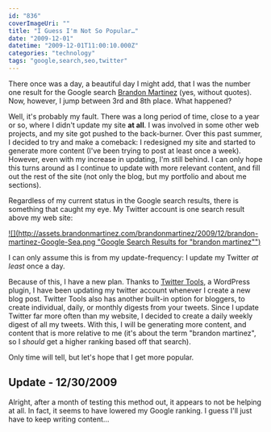 ```yaml
---
id: "836"
coverImageUri: ""
title: "I Guess I'm Not So Popular…"
date: "2009-12-01"
datetime: "2009-12-01T11:00:10.000Z"
categories: "technology"
tags: "google,search,seo,twitter"
---
```


There once was a day, a beautiful day I might add, that I was the number one result for the Google search [Brandon Martinez](http://www.google.com/search?hl=en&source=hp&q=Brandon+Martinez&aq=f&oq=&aqi=g10) (yes, without quotes). Now, however, I jump between 3rd and 8th place. What happened?

Well, it's probably my fault. There was a long period of time, close to a year or so, where I didn't update my site **at all**. I was involved in some other web projects, and my site got pushed to the back-burner. Over this past summer, I decided to try and make a comeback: I redesigned my site and started to generate more content (I've been trying to post at least once a week). However, even with my increase in updating, I'm still behind. I can only hope this turns around as I continue to update with more relevant content, and fill out the rest of the site (not only the blog, but my portfolio and about me sections).

Regardless of my current status in the Google search results, there is something that caught my eye. My Twitter account is one search result above my web site:

[![](http://assets.brandonmartinez.com/brandonmartinez/2009/12/brandon-martinez-Google-Sea.png "Google Search Results for "brandon martinez"")](http://assets.brandonmartinez.com/brandonmartinez/2009/12/brandon-martinez-Google-Sea.png)

I can only assume this is from my update-frequency: I update my Twitter _at least_ once a day.

Because of this, I have a new plan. Thanks to [Twitter Tools](http://wordpress.org/extend/plugins/twitter-tools/), a WordPress plugin, I have been updating my twitter account whenever I create a new blog post. Twitter Tools also has another built-in option for bloggers, to create individual, daily, or monthly digests from your tweets. Since I update Twitter far more often than my website, I decided to create a daily weekly digest of all my tweets. With this, I will be generating more content, and content that is more relative to me (it's about the term "brandon martinez", so I _should_ get a higher ranking based off that search).

Only time will tell, but let's hope that I get more popular.

## Update - 12/30/2009

Alright, after a month of testing this method out, it appears to not be helping at all. In fact, it seems to have lowered my Google ranking. I guess I'll just have to keep writing content…

